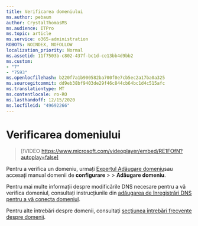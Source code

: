 ```yaml
---
title: Verificarea domeniului
ms.author: pebaum
author: CrystalThomasMS
ms.audience: ITPro
ms.topic: article
ms.service: o365-administration
ROBOTS: NOINDEX, NOFOLLOW
localization_priority: Normal
ms.assetid: 11f7503b-c802-437f-bc1d-ce13bb4d9bb2
ms.custom:
- "7"
- "7593"
ms.openlocfilehash: b220f7a1b900582ba700f0e7cb5ec2a17ba0a325
ms.sourcegitcommit: dd9eb38bf9403de29f46c844cb64bc1d4c515afc
ms.translationtype: MT
ms.contentlocale: ro-RO
ms.lasthandoff: 12/15/2020
ms.locfileid: "49692266"
---
```

# <a name="verify-your-domain"></a>Verificarea domeniului

> [!VIDEO https://www.microsoft.com/videoplayer/embed/RE1FOfN?autoplay=false]

Pentru a verifica un domeniu, urmați [Expertul Adăugare domeniu](https://admin.microsoft.com/Adminportal#/Domains/Wizard)sau accesați manual domenii de **configurare**  >    >  **Adăugare domeniu**.

Pentru mai multe informații despre modificările DNS necesare pentru a vă verifica domeniul, consultați instrucțiunile din [adăugarea de înregistrări DNS pentru a vă conecta domeniul](https://docs.microsoft.com/microsoft-365/admin/get-help-with-domains/create-dns-records-at-any-dns-hosting-provider).

Pentru alte întrebări despre domenii, consultați [secțiunea întrebări frecvente despre domenii](https://docs.microsoft.com/microsoft-365/admin/setup/domains-faq).
